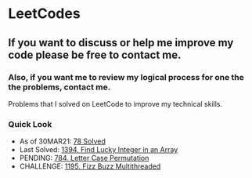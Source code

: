 # LeetCodes
## If you want to discuss or help me improve my code please be free to contact me.
### Also, if you want me to review my logical process for one the the problems, contact me.

Problems that I solved on LeetCode to improve my technical skills.

### Quick Look
- As of 30MAR21: [78 Solved](https://leetcode.com/joeslee94/)
- Last Solved: [1394. Find Lucky Integer in an Array](https://leetcode.com/problems/find-lucky-integer-in-an-array/)
- PENDING: [784. Letter Case Permutation](https://leetcode.com/problems/letter-case-permutation/)
- CHALLENGE: [1195. Fizz Buzz Multithreaded](https://leetcode.com/problems/fizz-buzz-multithreaded/)
